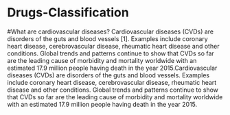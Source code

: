 # Drugs-Classification
#What are cardiovascular diseases?
Cardiovascular diseases (CVDs) are disorders of the guts and blood vessels [1]. 
Examples include coronary heart disease, cerebrovascular disease, rheumatic 
heart disease and other conditions. Global trends and patterns continue to show 
that CVDs so far are the leading cause of morbidity and mortality worldwide 
with an estimated 17.9 million people having death in the year 
2015.Cardiovascular diseases (CVDs) are disorders of the guts and blood 
vessels. Examples include coronary heart disease, cerebrovascular disease, 
rheumatic heart disease and other conditions. Global trends and patterns 
continue to show that CVDs so far are the leading cause of morbidity and 
mortality worldwide with an estimated 17.9 million people having death in the 
year 2015.
